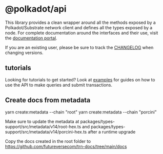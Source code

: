 # @polkadot/api

This library provides a clean wrapper around all the methods exposed by a Polkadot/Substrate network client and defines all the types exposed by a node. For complete documentation around the interfaces and their use, visit the [documentation portal](https://polkadot.js.org/docs/api/).

If you are an existing user, please be sure to track the [CHANGELOG](CHANGELOG.md) when changing versions.

## tutorials

Looking for tutorials to get started? Look at [examples](https://polkadot.js.org/docs/api/examples/promise/) for guides on how to use the API to make queries and submit transactions.


## Create docs from metadata

yarn create:metadata --chain "root"
yarn create:metadata --chain "porcini"

Make sure to update the metadata at packages/types-support/src/metadata/v14/root-hex.ts and packages/types-support/src/metadata/v14/porcini-hex.ts after a runtime upgrade

Copy the docs created in the root folder to https://github.com/futureversecom/trn-docs/tree/main/docs
